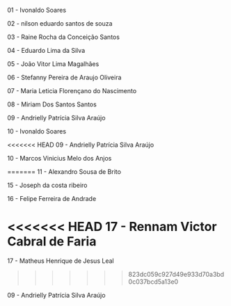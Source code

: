 01 - Ivonaldo Soares



02 - nilson eduardo santos de souza

03 - Raine Rocha da Conceição Santos

04 - Eduardo Lima da Silva

05 - João Vitor Lima Magalhães

06 - Stefanny Pereira de Araujo Oliveira

07 - Maria Leticia Florençano do Nascimento

08 - Miriam Dos Santos Santos 

09 - Andrielly Patrícia Silva Araújo

10 - Ivonaldo Soares

<<<<<<< HEAD
09 - Andrielly Patrícia Silva Araújo

10 - Marcos Vinicius Melo dos Anjos







=======
11 - Alexandro Sousa de Brito

15 - Joseph da costa ribeiro

16 - Felipe Ferreira de Andrade

<<<<<<< HEAD
17 -  Rennam Victor Cabral de Faria
=======
17 - Matheus Henrique de Jesus Leal
>>>>>>> 823dc059c927d49e933d70a3bd0c037bcd5a13e0


09 - Andrielly Patrícia Silva Araújo